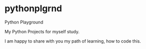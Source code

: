 # pythonplgrnd

Python Playground

My Python Projects for myself study.

I am happy to share with you my path of learning,
how to code this.


